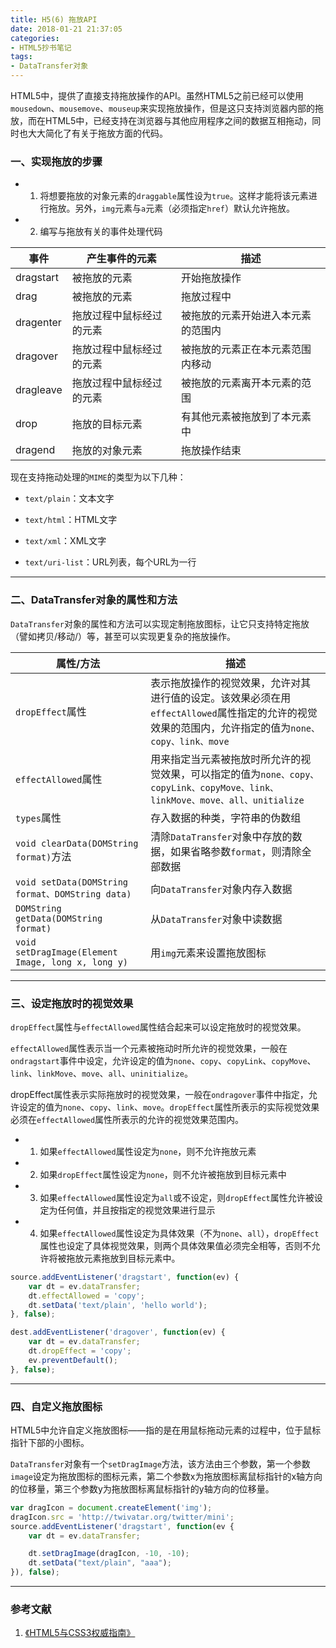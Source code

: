 ```yaml
---
title: H5(6) 拖放API
date: 2018-01-21 21:37:05
categories:
- HTML5抄书笔记
tags:
- DataTransfer对象
---
```


HTML5中，提供了直接支持拖放操作的API。虽然HTML5之前已经可以使用`mousedown`、`mousemove`、`mouseup`来实现拖放操作，但是这只支持浏览器内部的拖放，而在HTML5中，已经支持在浏览器与其他应用程序之间的数据互相拖动，同时也大大简化了有关于拖放方面的代码。

<!-- More -->

### 一、实现拖放的步骤

* 1) 将想要拖放的对象元素的`draggable`属性设为`true`。这样才能将该元素进行拖放。另外，`img`元素与`a`元素（必须指定`href`）默认允许拖放。

* 2) 编写与拖放有关的事件处理代码

| 事件 | 产生事件的元素 | 描述
| - | - | -
| dragstart | 被拖放的元素 | 开始拖放操作
| drag | 被拖放的元素 | 拖放过程中
| dragenter | 拖放过程中鼠标经过的元素 | 被拖放的元素开始进入本元素的范围内
| dragover | 拖放过程中鼠标经过的元素 | 被拖放的元素正在本元素范围内移动
| dragleave | 拖放过程中鼠标经过的元素 | 被拖放的元素离开本元素的范围
| drop | 拖放的目标元素 | 有其他元素被拖放到了本元素中
| dragend | 拖放的对象元素 | 拖放操作结束

现在支持拖动处理的`MIME`的类型为以下几种：

* `text/plain`：文本文字

* `text/html`：HTML文字

* `text/xml`：XML文字

* `text/uri-list`：URL列表，每个URL为一行

---

### 二、DataTransfer对象的属性和方法

`DataTransfer`对象的属性和方法可以实现定制拖放图标，让它只支持特定拖放（譬如拷贝/移动/）等，甚至可以实现更复杂的拖放操作。

| 属性/方法 | 描述
| - | -
| `dropEffect`属性 | 表示拖放操作的视觉效果，允许对其进行值的设定。该效果必须在用`effectAllowed`属性指定的允许的视觉效果的范围内，允许指定的值为`none、copy、link、move`
| `effectAllowed`属性 | 用来指定当元素被拖放时所允许的视觉效果，可以指定的值为`none、copy、copyLink、copyMove、link、linkMove、move、all、unitialize`
| `types`属性 | 存入数据的种类，字符串的伪数组
| `void clearData(DOMString format)`方法 | 清除`DataTransfer`对象中存放的数据，如果省略参数`format`，则清除全部数据
| `void setData(DOMString format、DOMString data)` | 向`DataTransfer`对象内存入数据
| `DOMString getData(DOMString format)` | 从`DataTransfer`对象中读数据
| `void setDragImage(Element Image, long x, long y)` | 用`img`元素来设置拖放图标

---

### 三、设定拖放时的视觉效果

`dropEffect`属性与`effectAllowed`属性结合起来可以设定拖放时的视觉效果。

`effectAllowed`属性表示当一个元素被拖动时所允许的视觉效果，一般在`ondragstart`事件中设定，允许设定的值为`none`、`copy`、`copyLink`、`copyMove`、`link`、`linkMove`、`move`、`all`、`uninitialize`。

dropEffect属性表示实际拖放时的视觉效果，一般在`ondragover`事件中指定，允许设定的值为`none`、`copy`、`link`、`move`。`dropEffect`属性所表示的实际视觉效果必须在`effectAllowed`属性所表示的允许的视觉效果范围内。

* 1) 如果`effectAllowed`属性设定为`none`，则不允许拖放元素

* 2) 如果`dropEffect`属性设定为`none`，则不允许被拖放到目标元素中

* 3) 如果`effectAllowed`属性设定为`all`或不设定，则`dropEffect`属性允许被设定为任何值，并且按指定的视觉效果进行显示

* 4) 如果`effectAllowed`属性设定为具体效果（不为`none`、`all`），`dropEffect`属性也设定了具体视觉效果，则两个具体效果值必须完全相等，否则不允许将被拖放元素拖放到目标元素中。

```js
source.addEventListener('dragstart', function(ev) {
    var dt = ev.dataTransfer;
    dt.effectAllowed = 'copy';
    dt.setData('text/plain', 'hello world');
}, false);

dest.addEventListener('dragover', function(ev) {
    var dt = ev.dataTransfer;
    dt.dropEffect = 'copy';
    ev.preventDefault();
}, false);
```

---

### 四、自定义拖放图标

HTML5中允许自定义拖放图标——指的是在用鼠标拖动元素的过程中，位于鼠标指针下部的小图标。

`DataTransfer`对象有一个`setDragImage`方法，该方法由三个参数，第一个参数`image`设定为拖放图标的图标元素，第二个参数x为拖放图标离鼠标指针的x轴方向的位移量，第三个参数y为拖放图标离鼠标指针的y轴方向的位移量。

```js
var dragIcon = document.createElement('img');
dragIcon.src = 'http://twivatar.org/twitter/mini';
source.addEventListener('dragstart', function(ev {
    var dt = ev.dataTransfer;

    dt.setDragImage(dragIcon, -10, -10);
    dt.setData("text/plain", "aaa");
}), false);
```

---

### 参考文献

1. [《HTML5与CSS3权威指南》]()